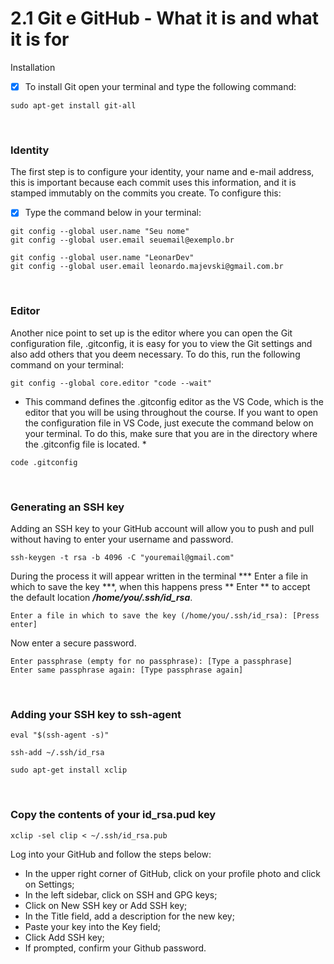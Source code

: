 # 2.1 Git e GitHub - What it is and what it is for

Installation
- [x] To install Git open your terminal and type the following command:
```
sudo apt-get install git-all
```

<br> 

### Identity
The first step is to configure your identity, your name and e-mail address, this is important because each commit uses this information, and it is stamped immutably on the commits you create. To configure this:
- [x] Type the command below in your terminal:
```
git config --global user.name "Seu nome"
git config --global user.email seuemail@exemplo.br
```

```
git config --global user.name "LeonarDev"
git config --global user.email leonardo.majevski@gmail.com.br
```

<br> 

### Editor
Another nice point to set up is the editor where you can open the Git configuration file, .gitconfig, it is easy for you to view the Git settings and also add others that you deem necessary. To do this, run the following command on your terminal:
```
git config --global core.editor "code --wait"
```
* This command defines the .gitconfig editor as the VS Code, which is the editor that you will be using throughout the course. If you want to open the configuration file in VS Code, just execute the command below on your terminal. To do this, make sure that you are in the directory where the .gitconfig file is located. *
```
code .gitconfig
```

<br>

### Generating an SSH key
Adding an SSH key to your GitHub account will allow you to push and pull without having to enter your username and password.
```
ssh-keygen -t rsa -b 4096 -C "youremail@gmail.com"
```

During the process it will appear written in the terminal *** Enter a file in which to save the key ***, when this happens press ** Enter ** to accept the default location ***/home/you/.ssh/id_rsa***.
```
Enter a file in which to save the key (/home/you/.ssh/id_rsa): [Press enter]
```

Now enter a secure password.
```
Enter passphrase (empty for no passphrase): [Type a passphrase]
Enter same passphrase again: [Type passphrase again]
```

<br>

### Adding your SSH key to ssh-agent
```
eval "$(ssh-agent -s)"
```

```
ssh-add ~/.ssh/id_rsa
```

```
sudo apt-get install xclip
```

<br>

### Copy the contents of your id_rsa.pud key
```
xclip -sel clip < ~/.ssh/id_rsa.pub
```

Log into your GitHub and follow the steps below:
* In the upper right corner of GitHub, click on your profile photo and click on Settings;
* In the left sidebar, click on SSH and GPG keys;
* Click on New SSH key or Add SSH key;
* In the Title field, add a description for the new key;
* Paste your key into the Key field;
* Click Add SSH key;
* If prompted, confirm your Github password.
